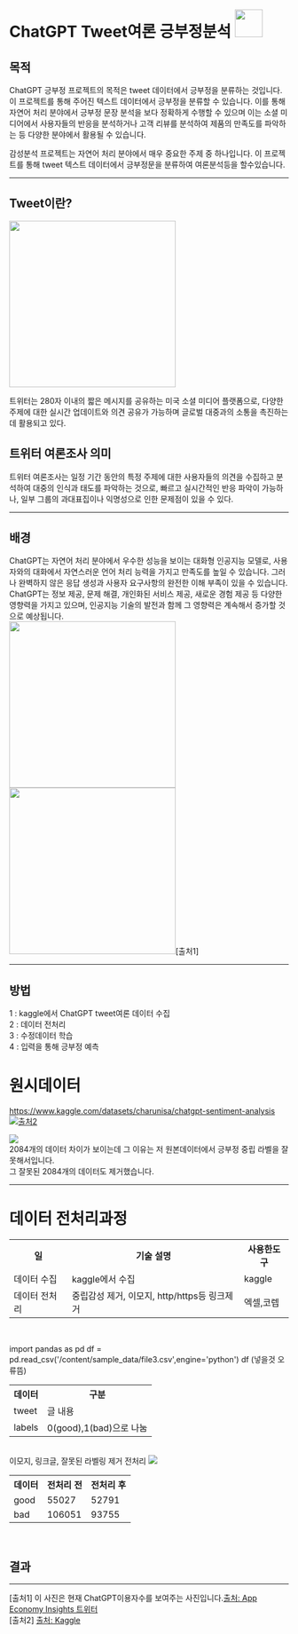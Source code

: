 # ChatGPT Tweet여론 긍부정분석 <img src =https://www.emoji.co.uk/files/emoji-one/animals-nature-emoji-one/1474-bird.png width="50" height="50">


## 목적
ChatGPT 긍부정 프로젝트의 목적은 tweet 데이터에서 긍부정을 분류하는 것입니다. 이 프로젝트를 통해 주어진 텍스트 데이터에서 긍부정을 분류할 수 있습니다. 이를 통해 자연어 처리 분야에서 긍부정 문장 분석을 보다 정확하게 수행할 수 있으며 이는 소셜 미디어에서 사용자들의 반응을 분석하거나 고객 리뷰를 분석하여 제품의 만족도를 파악하는 등 다양한 분야에서 활용될 수 있습니다.<br>

감성분석 프로젝트는 자연어 처리 분야에서 매우 중요한 주제 중 하나입니다. 이 프로젝트를 통해 tweet 텍스트 데이터에서 긍부정문을 분류하여 여론분석등을 할수있습니다.

<hr>

## Tweet이란?

<img src =https://user-images.githubusercontent.com/79897862/235725974-8031eb61-13dd-403f-9073-15529ad905af.jpg width="300" height="300">

트위터는 280자 이내의 짧은 메시지를 공유하는 미국 소셜 미디어 플랫폼으로, 다양한 주제에 대한 실시간 업데이트와 의견 공유가 가능하며 글로벌 대중과의 소통을 촉진하는데 활용되고 있다.


## 트위터 여론조사 의미
트위터 여론조사는 일정 기간 동안의 특정 주제에 대한 사용자들의 의견을 수집하고 분석하여 대중의 인식과 태도를 파악하는 것으로, 빠르고 실시간적인 반응 파악이 가능하나, 일부 그룹의 과대표집이나 익명성으로 인한 문제점이 있을 수 있다.
<hr>

## 배경 
ChatGPT는 자연어 처리 분야에서 우수한 성능을 보이는 대화형 인공지능 모델로, 사용자와의 대화에서 자연스러운 언어 처리 능력을 가지고 만족도를 높일 수 있습니다. 그러나 완벽하지 않은 응답 생성과 사용자 요구사항의 완전한 이해 부족이 있을 수 있습니다. ChatGPT는 정보 제공, 문제 해결, 개인화된 서비스 제공, 새로운 경험 제공 등 다양한 영향력을 가지고 있으며, 인공지능 기술의 발전과 함께 그 영향력은 계속해서 증가할 것으로 예상됩니다.<br>
<img src = https://github.com/seonggegun/chatgpt-/assets/79897862/6c590748-9596-4662-aa5d-32052e1a1d67 width="300" height="300">
<img src = https://user-images.githubusercontent.com/79897862/232948648-5797ee6e-9fde-4b28-bf5a-b000826cab6d.jpg width="300" height="300">[출처1]

<hr>

## 방법 
1 : kaggle에서 ChatGPT tweet여론 데이터 수집<br>
2 : 데이터 전처리<br>
3 : 수정데이터 학습<br>
4 : 입력을 통해 긍부정 예측<br>
# 원시데이터
https://www.kaggle.com/datasets/charunisa/chatgpt-sentiment-analysis <br>
<img src= "https://user-images.githubusercontent.com/79897862/235815407-137068a4-29cc-4b9e-85f2-c94435081ba7.png">[출처2](#출처2)<br>

<img src="https://github.com/seonggegun/chatgpt-/assets/79897862/1f72a8af-d8ba-4f4c-91a2-235d4a6904bc"><br>
2084개의 데이터 차이가 보이는데 그 이유는 저 원본데이터에서 긍부정 중립 라벨을 잘못해서입니다.<br> 그 잘못된 2084개의 데이터도 제거했습니다.

<hr>

# 데이터 전처리과정
<table style="width:100%">
  <tr>
    <th>일</th>
    <th>기술 설명</th> 
    <th>사용한도구</th>
  </tr>
  <tr>
    <td>데이터 수집</td>
    <td>kaggle에서 수집 </td>
    <td>kaggle</td>
  </tr>
  <tr>
    <td>데이터 전처리</td>
    <td>중립감성 제거, 이모지, http/https등 링크제거</td>
    <td>엑셀,코렙</td>
</table><br>

import pandas as pd
df = pd.read_csv('/content/sample_data/file3.csv',engine='python')
df (넣을것 오류뜸)

<table style="width:100%">
  <tr>
    <th>데이터</th>
    <th>구분</th> 
  </tr>
  <tr>
    <td>tweet</td>
    <td>글 내용 </td>
  </tr>
  <tr>
    <td>labels</td>
    <td>0(good),1(bad)으로 나눔</td>
</table><br>
이모지, 링크글, 잘못된 라벨링 제거 전처리
<img src =https://github.com/seonggegun/chatgpt-/assets/79897862/ae7ebbcc-eef7-4778-a0ea-52710b538a51><br>

<table style="width:100%">
  
  <tr>
    <th>데이터</th>
    <th>전처리 전</th> 
    <th>전처리 후</th>
  </tr>
  <tr>
    <td>good</td>
    <td>55027 </td>
    <td>52791</td>
  </tr>
  <tr>
    <td>bad</td>
    <td>106051</td>
    <td>93755</td>
</table><br>

## 결과

<hr>

[출처1] 이 사진은 현재 ChatGPT이용자수를 보여주는 사진입니다.<a href="https://twitter.com/EconomyApp/status/1622029832099082241">출처: App Economy Insights 트위터</a> <br>
[출처2] <a href="https://www.kaggle.com/datasets/charunisa/chatgpt-sentiment-analysis">출처: Kaggle </a> <br>
